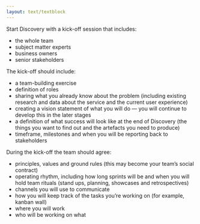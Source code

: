 ```yaml
---
layout: text/textblock
---
```


Start Discovery with a kick-off session that includes:
- the whole team
- subject matter experts
- business owners
- senior stakeholders

The kick-off should include:
- a team-building exercise 
- definition of roles
- sharing what you already know about the problem (including existing research and data about the service and the current user experience)
- creating a vision statement of what you will do — you will continue to develop this in the later stages
- a definition of what success will look like at the end of Discovery (the things you want to find out and the artefacts you need to produce)
- timeframe, milestones and when you will be reporting back to stakeholders 

During the kick-off the team should agree:
- principles, values and ground rules (this may become your team’s social contract)
- operating rhythm, including how long sprints will be and when you will hold team rituals (stand ups, planning, showcases and retrospectives)
- channels you will use to communicate
- how you will keep track of the tasks you’re working on (for example, kanban wall)
- where you will work
- who will be working on what
